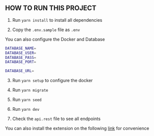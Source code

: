 ## HOW TO RUN THIS PROJECT

1. Run `yarn install` to install all dependencies

2. Copy the `.env.sample` file as `.env`

You can also configure the Docker and Database

```bash
DATABASE_NAME=
DATABASE_USER=
DATABASE_PASS=
DATABASE_PORT=

DATABASE_URL=
```

3. Run `yarn setup` to configure the docker

4. Run `yarn migrate`

5. Run `yarn seed`

6. Run `yarn dev`

7. Check the `api.rest` file to see all endpoints

You can also install the extension on the following [link](https://marketplace.visualstudio.com/items?itemName=humao.rest-client) for convenience
